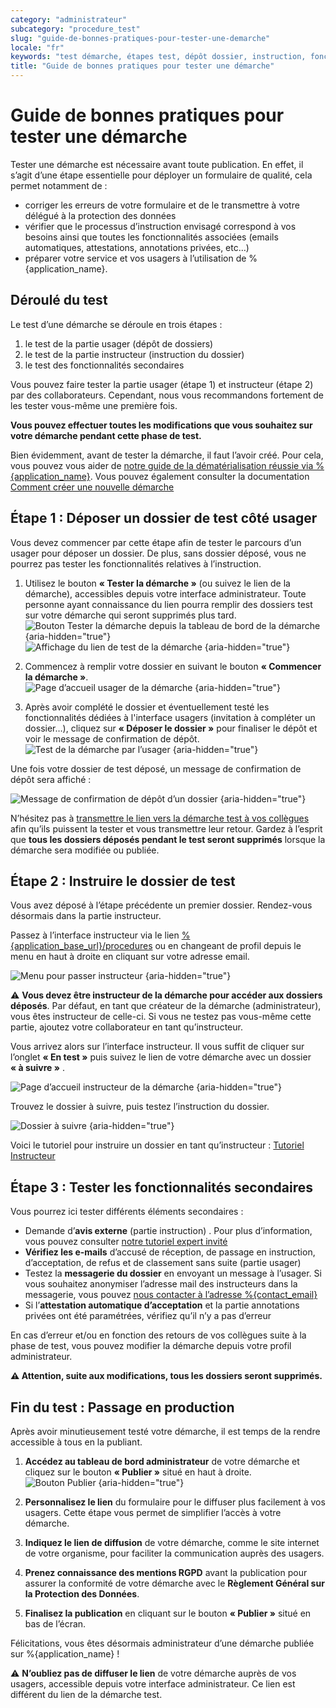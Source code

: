 ```yaml
---
category: "administrateur"
subcategory: "procedure_test"
slug: "guide-de-bonnes-pratiques-pour-tester-une-demarche"
locale: "fr"
keywords: "test démarche, étapes test, dépôt dossier, instruction, fonctionnalités secondaires"
title: "Guide de bonnes pratiques pour tester une démarche"
---
```


# Guide de bonnes pratiques pour tester une démarche

Tester une démarche est nécessaire avant toute publication. En effet, il s’agit d’une étape essentielle pour déployer un formulaire de qualité, cela permet notamment de :

- corriger les erreurs de votre formulaire et de le transmettre à votre délégué à la protection des données
- vérifier que le processus d’instruction envisagé correspond à vos besoins ainsi que toutes les fonctionnalités associées (emails automatiques, attestations, annotations privées, etc…)
- préparer votre service et vos usagers à l’utilisation de %{application_name}.


## Déroulé du test

Le test d’une démarche se déroule en trois étapes :

1. le test de la partie usager (dépôt de dossiers)
2. le test de la partie instructeur (instruction du dossier)
3. le test des fonctionnalités secondaires

Vous pouvez faire tester la partie usager (étape 1) et instructeur (étape 2) par des collaborateurs. Cependant, nous vous recommandons fortement de les tester vous-même une première fois.

**Vous pouvez effectuer toutes les modifications que vous souhaitez sur votre démarche pendant cette phase de test.**

Bien évidemment, avant de tester la démarche, il faut l’avoir créé. Pour cela, vous pouvez vous aider de [notre guide de la dématérialisation réussie via %{application_name}](https://456404736-files.gitbook.io/~/files/v0/b/gitbook-x-prod.appspot.com/o/spaces%2F-L7_aKvpAJdAIEfxHudA%2Fuploads%2FGJm7S7LVjHPKVlMCE36e%2FGuide%20des%20bonnes%20pratiques%20démarches-simplifiees.pdf?alt=media&token=228e63c7-a168-4656-9cda-3f53a10645c2). Vous pouvez également consulter la documentation [Comment créer une nouvelle démarche](https://doc.demarches-simplifiees.fr/tutoriels/tutoriel-administrateur)

## Étape 1 : Déposer un dossier de test côté usager

Vous devez commencer par cette étape afin de tester le parcours d’un usager pour déposer un dossier. De plus, sans dossier déposé, vous ne pourrez pas tester les fonctionnalités relatives à l’instruction.

1. Utilisez le bouton **« Tester la démarche »** (ou suivez le lien de la démarche), accessibles depuis votre interface administrateur. Toute personne ayant connaissance du lien pourra remplir des dossiers test sur votre démarche qui seront supprimés plus tard.
  ![Bouton Tester la démarche depuis la tableau de bord de la démarche {aria-hidden="true"}](faq/administrateur-procedure-test-button.png)
  ![Affichage du lien de test de la démarche {aria-hidden="true"}](faq/administrateur-procedure-test-link.png)

2. Commencez à remplir votre dossier en suivant le bouton **« Commencer la démarche »**.
  ![Page d’accueil usager de la démarche {aria-hidden="true"}](faq/administrateur-procedure-test-commencer.png)

3. Après avoir complété le dossier et éventuellement testé les fonctionnalités dédiées à l'interface usagers (invitation à compléter un dossier…), cliquez sur **« Déposer le dossier »** pour finaliser le dépôt et voir le message de confirmation de dépôt.
  ![Test de la démarche par l’usager {aria-hidden="true"}](faq/administrateur-procedure-test-usager.png)

Une fois votre dossier de test déposé, un message de confirmation de dépôt sera affiché :

![Message de confirmation de dépôt d’un dossier {aria-hidden="true"}](faq/administrateur-procedure-test-thanks.png)

N’hésitez pas à [transmettre le lien vers la démarche test à vos collègues](/faq/administrateur/faire-tester-une-demarche-par-un-collegue) afin qu’ils puissent la tester et vous transmettre leur retour. Gardez à l’esprit que **tous les dossiers déposés pendant le test seront supprimés** lorsque la démarche sera modifiée ou publiée.

## Étape 2 : Instruire le dossier de test

Vous avez déposé à l’étape précédente un premier dossier. Rendez-vous désormais dans la partie instructeur.

Passez à l’interface instructeur via le lien [%{application_base_url}/procedures](/procedures) ou en changeant de profil depuis le menu en haut à droite en cliquant sur votre adresse email.

![Menu pour passer instructeur {aria-hidden="true"}](faq/administrateur-profile-switch.png)

⚠️ **Vous devez être instructeur de la démarche pour accéder aux dossiers déposés**. Par défaut, en tant que créateur de la démarche (administrateur), vous êtes instructeur de celle-ci. Si vous ne testez pas vous-même cette partie, ajoutez votre collaborateur en tant qu’instructeur.

Vous arrivez alors sur l’interface instructeur. Il vous suffit de cliquer sur l’onglet **« En test »** puis suivez le lien de votre démarche avec un dossier **« à suivre »** .

![Page d’accueil instructeur de la démarche {aria-hidden="true"}](faq/administrateur-procedures-list.png)

Trouvez le dossier à suivre, puis testez l’instruction du dossier.

![Dossier à suivre {aria-hidden="true"}](faq/administrateur-test-instruction-dossiers-list.png)

Voici le tutoriel pour instruire un dossier en tant qu’instructeur : [Tutoriel Instructeur](https://doc.demarches-simplifiees.fr/tutoriels/tutoriel-instructeur)

## Étape 3 : Tester les fonctionnalités secondaires

Vous pourrez ici tester différents éléments secondaires :

- Demande d’**avis externe** (partie instruction) . Pour plus d’information, vous pouvez consulter [notre tutoriel expert invité](https://doc.demarches-simplifiees.fr/tutoriels/tutoriel-expert-invite)
- **Vérifiez les e-mails** d’accusé de réception, de passage en instruction, d’acceptation, de refus et de classement sans suite (partie usager)
- Testez la **messagerie du dossier** en envoyant un message à l’usager. Si vous souhaitez anonymiser l’adresse mail des instructeurs dans la messagerie, vous pouvez [nous contacter à l’adresse %{contact_email}](mailto:%{contact_email})
- Si l’**attestation automatique d’acceptation** et la partie annotations privées ont été paramétrées, vérifiez qu’il n’y a pas d’erreur

En cas d’erreur et/ou en fonction des retours de vos collègues suite à la phase de test, vous pouvez modifier la démarche depuis votre profil administrateur.

**⚠️ Attention, suite aux modifications, tous les dossiers seront supprimés.**


## Fin du test : Passage en production

Après avoir minutieusement testé votre démarche, il est temps de la rendre accessible à tous en la publiant.

1. **Accédez au tableau de bord administrateur** de votre démarche et cliquez sur le bouton **« Publier »** situé en haut à droite.
  ![Bouton Publier {aria-hidden="true"}](faq/administrateur-procedure-test-publish.png)

2. **Personnalisez le lien** du formulaire pour le diffuser plus facilement à vos usagers. Cette étape vous permet de simplifier l’accès à votre démarche.

3. **Indiquez le lien de diffusion** de votre démarche, comme le site internet de votre organisme, pour faciliter la communication auprès des usagers.

4. **Prenez connaissance des mentions RGPD** avant la publication pour assurer la conformité de votre démarche avec le **Règlement Général sur la Protection des Données**.

5. **Finalisez la publication** en cliquant sur le bouton **« Publier »** situé en bas de l’écran.

Félicitations, vous êtes désormais administrateur d’une démarche publiée sur %{application_name} !

⚠️ **N’oubliez pas de diffuser le lien** de votre démarche auprès de vos usagers, accessible depuis votre interface administrateur. Ce lien est différent du lien de la démarche test.
